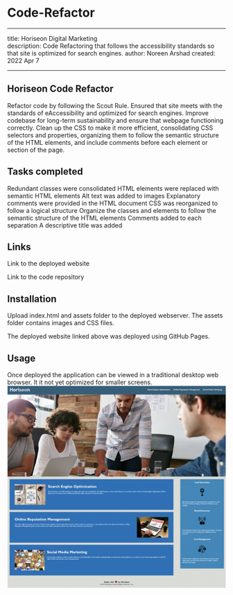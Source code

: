 # Code-Refactor
---
title: Horiseon Digital Marketing <br />
description: Code Refactoring that follows the accessibility standards so that site is optimized for search engines.
author: Noreen Arshad
created:  2022 Apr 7

---

## Horiseon Code Refactor 

Refactor code by following the Scout Rule. Ensured that site meets with the standards of eAccessibility and optimized for search engines. 
Improve codebase for long-term sustainability and ensure that webpage functioning correctly.
Clean up the CSS to make it more efficient, consolidating CSS selectors and properties, 
organizing them to follow the semantic structure of the HTML elements, 
and include comments before each element or section of the page.

## Tasks completed

Redundant classes were consolidated
HTML elements were replaced with semantic HTML elements
Alt text was added to images
Explanatory comments were provided in the HTML document
CSS was reorganized to follow a logical structure
Organize the classes and elements to follow the semantic structure of the HTML elements
Comments added to   each separation
A descriptive title was added

## Links

Link to the deployed website

Link to the code repository

## Installation

Upload index.html and assets folder to the deployed webserver. The assets folder contains images and CSS files.

The deployed website linked above was deployed using GitHub Pages.

## Usage
Once deployed the application can be viewed in a traditional desktop web browser. It it not yet optimized for smaller screens.
![Alt text](https://github.com/noori36/Code-Refactor/blob/main/assets/images/Horiseon%20Digital%20Marketing.png?raw=true "Optional Title")
